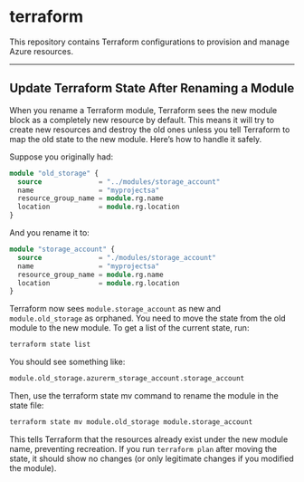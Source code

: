 # terraform

This repository contains Terraform configurations to provision and manage Azure resources.

---

## Update Terraform State After Renaming a Module

When you rename a Terraform module, Terraform sees the new module block as a completely new resource by default. This
means it will try to create new resources and destroy the old ones unless you tell Terraform to map the old state to the
new module. Here’s how to handle it safely.

Suppose you originally had:

```tf
module "old_storage" {
  source              = "../modules/storage_account"
  name                = "myprojectsa"
  resource_group_name = module.rg.name
  location            = module.rg.location
}
```

And you rename it to:

```tf
module "storage_account" {
  source              = "./modules/storage_account"
  name                = "myprojectsa"
  resource_group_name = module.rg.name
  location            = module.rg.location
}
```

Terraform now sees `module.storage_account` as new and `module.old_storage` as orphaned. You need to move the state from
the old module to the new module. To get a list of the current state, run:

```bash
terraform state list
```

You should see something like:

```bash
module.old_storage.azurerm_storage_account.storage_account
```

Then, use the terraform state mv command to rename the module in the state file:

```bash
terraform state mv module.old_storage module.storage_account
```

This tells Terraform that the resources already exist under the new module name, preventing recreation. If you run
`terraform plan` after moving the state, it should show no changes (or only legitimate changes if you
modified the module).